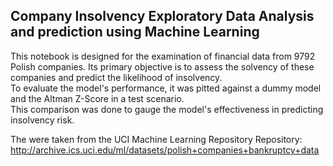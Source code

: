 ## <strong>Company Insolvency Exploratory Data Analysis and prediction using Machine Learning</strong>
This notebook is designed for the examination of financial data from 9792 Polish companies. Its primary objective is to assess the solvency of these companies and predict the likelihood of insolvency.<br>
To evaluate the model's performance, it was pitted against a dummy model and the Altman Z-Score in a test scenario. <br>
This comparison was done to gauge the model's effectiveness in predicting insolvency risk. <br>

The were taken from the UCI Machine Learning Repository Repository: http://archive.ics.uci.edu/ml/datasets/polish+companies+bankruptcy+data

